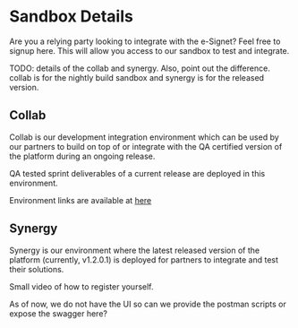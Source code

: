 # Sandbox Details

Are you a relying party looking to integrate with the e-Signet? Feel free to signup here. This will allow you access to our sandbox to test and integrate.

TODO: details of the collab and synergy. Also, point out the difference. collab is for the nightly build sandbox and synergy is for the released version.

## Collab
Collab is our development integration environment which can be used by our partners to build on top of or integrate with the QA certified version of the platform during an ongoing release.

QA tested sprint deliverables of a current release are deployed in this environment.

Environment links are available at [here](https://collab.mosip.net/)

## Synergy

Synergy is our environment where the latest released version of the platform (currently, v1.2.0.1) is deployed for partners to integrate and test their solutions.


Small video of how to register yourself.

As of now, we do not have the UI so can we provide the postman scripts or expose the swagger here?



